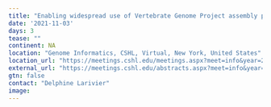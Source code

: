 ```yaml
---
title: "Enabling widespread use of Vertebrate Genome Project assembly pipeline by integration into Galaxy"
date: '2021-11-03'
days: 3
tease: ""
continent: NA
location: "Genome Informatics, CSHL, Virtual, New York, United States"
location_url: "https://meetings.cshl.edu/meetings.aspx?meet=info&year=21"
external_url: "https://meetings.cshl.edu/abstracts.aspx?meet=info&year=21"
gtn: false
contact: "Delphine Larivier"
image: 
---
```


